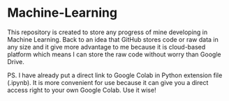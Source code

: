 # Machine-Learning
This repository is created to store any progress of mine developing in Machine Learning. Back to an idea that GitHub stores code or raw data in any size and it give more advantage to me because it is cloud-based platform which means I can store the raw code without worry than Google Drive.

PS. I have already put a direct link to Google Colab in Python extension file (.ipynb). It is more convenient for use because it can give you a direct access right to your own Google Colab. Use it wise!
